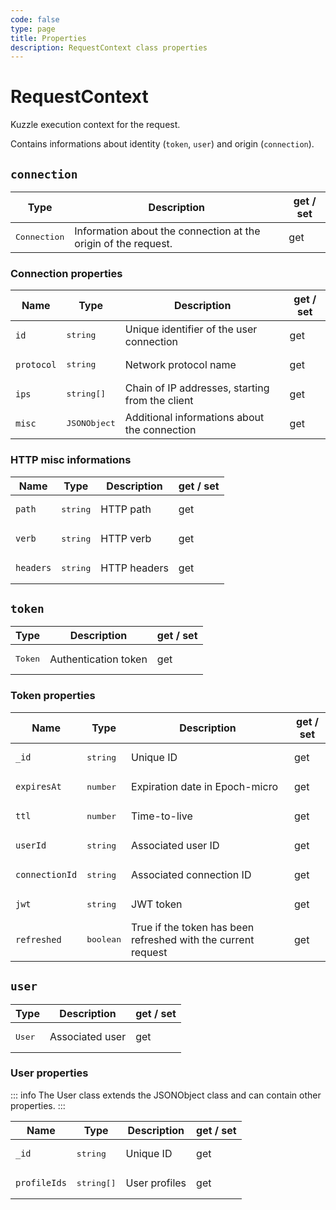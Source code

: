 ```yaml
---
code: false
type: page
title: Properties
description: RequestContext class properties
---
```


# RequestContext

Kuzzle execution context for the request.

Contains informations about identity (`token`, `user`) and origin (`connection`).

## `connection`

| Type                  | Description                                                    | get / set |
|-----------------------|----------------------------------------------------------------|-----------|
| <pre>Connection</pre> | Information about the connection at the origin of the request. | get       |

### Connection properties

| Name       | Type                  | Description                                     | get / set |
|------------|-----------------------|-------------------------------------------------|-----------|
| `id`       | <pre>string</pre>     | Unique identifier of the user connection        | get       |
| `protocol` | <pre>string</pre>     | Network protocol name                           | get       |
| `ips`      | <pre>string[]</pre>   | Chain of IP addresses, starting from the client | get       |
| `misc`     | <pre>JSONObject</pre> | Additional informations about the connection    | get       |

### HTTP misc informations

| Name      | Type              | Description  | get / set |
|-----------|-------------------|--------------|-----------|
| `path`    | <pre>string</pre> | HTTP path    | get       |
| `verb`    | <pre>string</pre> | HTTP verb    | get       |
| `headers` | <pre>string</pre> | HTTP headers | get       |

## `token`

| Type             | Description           | get / set |
|------------------|-----------------------|-----------|
| <pre>Token</pre> | Authentication token | get       |

### Token properties

| Name           | Type              | Description | get / set |
|----------------|-------------------|-------------|-----------|
| `_id`          | <pre>string</pre> | Unique ID   | get       |
| `expiresAt`    | <pre>number</pre> | Expiration date in Epoch-micro   | get       |
| `ttl`          | <pre>number</pre> | Time-to-live   | get       |
| `userId`       | <pre>string</pre> | Associated user ID   | get       |
| `connectionId` | <pre>string</pre> | Associated connection ID   | get       |
| `jwt`          | <pre>string</pre> | JWT token   | get       |
| `refreshed`    | <pre>boolean</pre> | True if the token has been refreshed with the current request   | get       |

## `user`

| Type             | Description           | get / set |
|------------------|-----------------------|-----------|
| <pre>User</pre> | Associated user | get       |

### User properties

::: info
The User class extends the JSONObject class and can contain other properties.
:::

| Name           | Type              | Description | get / set |
|----------------|-------------------|-------------|-----------|
| `_id`          | <pre>string</pre> | Unique ID   | get       |
| `profileIds`    | <pre>string[]</pre> | User profiles   | get       |

